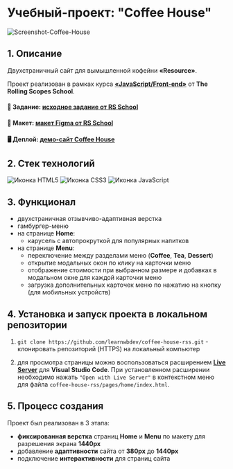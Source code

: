 # Учебный-проект: "Coffee House"

![Screenshot-Coffee-House](https://github.com/learnwbdev/coffee-house-rss/assets/138000021/7ca6e1ec-d7ec-431f-8ccb-3c02ed620b30)

## 1. Описание
Двухстраничный сайт для вымышленной кофейни **&laquo;Resource&raquo;**.

Проект реализован в рамках курса [**&laquo;JavaScript/Front-end&raquo;**](https://rs.school/js/) от **The Rolling Scopes School**.

#### 📄 Задание: [исходное задание от RS School](https://github.com/rolling-scopes-school/tasks/blob/master/tasks/coffee-house/coffee-house.md)

#### 🎨 Макет: [макет Figma от RS School](https://www.figma.com/file/SAoBmuOqTfguehdT4IFRxQ/Coffee-House?type=design&node-id=0-1&mode=design&t=qis81E9Ovgx47eVl-0)

#### 🖥️ Деплой: [демо-сайт Coffee House](https://learnwbdev.github.io/coffee-house-rss/pages/home)

## 2. Стек технологий
![Иконка HTML5](https://img.shields.io/badge/HTML5-E34F26?logo=html5&logoColor=white&style=for-the-badge)
![Иконка CSS3](https://img.shields.io/badge/CSS3-1572B6?logo=css3&logoColor=white&style=for-the-badge)
![Иконка JavaScript](https://img.shields.io/badge/JavaScript-323330?logo=javascript&logoColor=F7DF1E&style=for-the-badge)

## 3. Функционал
- двухстраничная отзывчиво-адаптивная верстка
- гамбургер-меню
- на странице **Home**:
    - карусель с автопрокруткой для популярных напитков
- на странице **Menu**:
    - переключение между разделами меню (**Coffee**, **Tea**, **Dessert**)
    - открытие модальных окон по клику на карточки меню
    - отображение стоимости при выбранном размере и добавках в модальном окне для каждой карточки меню
    - загрузка дополнительных карточек меню по нажатию на кнопку (для мобильных устройств)

## 4. Установка и запуск проекта в локальном репозитории

1. `git clone https://github.com/learnwbdev/coffee-house-rss.git` - клонировать репозиторий (HTTPS) на локальный компьютер

2. для просмотра страницы можно воспользоваться расширением [**Live Server**](https://marketplace.visualstudio.com/items?itemName=ritwickdey.LiveServer) для **Visual Studio Code**. При установленном расширении необходимо нажать `"Open with Live Server"` в контекстном меню для файла `coffee-house-rss/pages/home/index.html`.<br>

## 5. Процесс создания
Проект был реализован в 3 этапа:

- **фиксированная верстка** страниц **Home** и **Menu** по макету для разрешения экрана **1440px**
- добавление **адаптивности** сайта от **380px** до **1440px**
- подключение **интерактивности** для страниц сайта
